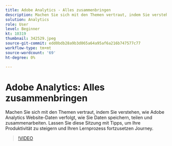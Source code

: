 ```yaml
---
title: Adobe Analytics - Alles zusammenbringen
description: Machen Sie sich mit den Themen vertraut, indem Sie verstehen, wie Adobe Analytics Website-Daten verfolgt, wie Sie Daten speichern, teilen und zusammenarbeiten. Lassen Sie in dieser Sitzung Tipps zur Steigerung Ihrer Produktivität erhalten.
solution: Analytics
role: User
level: Beginner
kt: 10319
thumbnail: 342529.jpeg
source-git-commit: edd0bdb28a9b3d065a64a95af6a216b747577c77
workflow-type: tm+mt
source-wordcount: '69'
ht-degree: 0%

---
```


# Adobe Analytics: Alles zusammenbringen

Machen Sie sich mit den Themen vertraut, indem Sie verstehen, wie Adobe Analytics Website-Daten verfolgt, wie Sie Daten speichern, teilen und zusammenarbeiten. Lassen Sie diese Sitzung mit Tipps, um Ihre Produktivität zu steigern und Ihren Lernprozess fortzusetzen Journey.

>[!VIDEO](https://video.tv.adobe.com/v/342529/?quality=12&learn=on)
